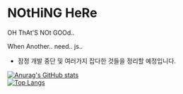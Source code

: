# NOtHiNG HeRe
 
OH ThAt'S NOt GOOd..

When Another.. need.. js..

+ 잠정 개발 중단 및 여러가지 잡다한 것들을 정리할 예정입니다.

[![Anurag's GitHub stats](https://github-readme-stats.vercel.app/api?username=naixt1478&show_icons=true&theme=onedark&hide_border=true)](https://github.com/naixt1478)      
[![Top Langs](https://github-readme-stats.vercel.app/api/top-langs/?username=naixt1478&theme=onedark&layout=default&hide=ZenScript&langs_count=6&hide_border=true)](https://github.com/naixt1478)
